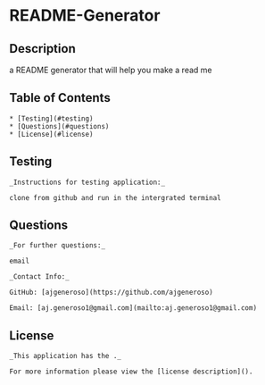 # README-Generator
  
  ## Description
  
  a README generator that will help you make a read me
  
    
  ## Table of Contents
    * [Testing](#testing)
    * [Questions](#questions)
    * [License](#license)
      
      
        
  ## Testing
  
    _Instructions for testing application:_
  
    clone from github and run in the intergrated terminal
        
  ## Questions
        
    _For further questions:_
  
    email
    
    _Contact Info:_
  
    GitHub: [ajgeneroso](https://github.com/ajgeneroso)
  
    Email: [aj.generoso1@gmail.com](mailto:aj.generoso1@gmail.com)
      
  ## License
  
        
    _This application has the ._
        
    For more information please view the [license description]().
    
    